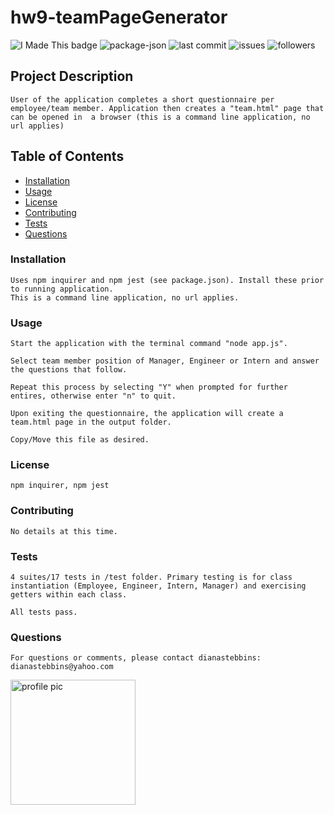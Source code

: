 # hw9-teamPageGenerator
    
<img src="https://img.shields.io/badge/Look-I made this!-purple" alt="I Made This badge"></img>
<img src="https://img.shields.io/github/package-json/v/dianastebbins/hw9-teamPageGenerator" alt="package-json">
<img src="https://img.shields.io/github/last-commit/dianastebbins/hw9-teamPageGenerator" alt="last commit">
<img src="https://img.shields.io/github/issues-raw/dianastebbins/hw9-teamPageGenerator" alt="issues">
<img src="https://img.shields.io/github/followers/dianastebbins?label=Follow" alt="followers">

## Project Description
```
User of the application completes a short questionnaire per employee/team member. Application then creates a "team.html" page that can be opened in  a browser (this is a command line application, no url applies)
```

## Table of Contents
* [Installation](#installation)
* [Usage](#usage)
* [License](#license)
* [Contributing](#contributing)
* [Tests](#tests)
* [Questions](#questions)

### Installation
```
Uses npm inquirer and npm jest (see package.json). Install these prior to running application.
This is a command line application, no url applies.
```

### Usage
```
Start the application with the terminal command "node app.js".

Select team member position of Manager, Engineer or Intern and answer the questions that follow. 

Repeat this process by selecting "Y" when prompted for further entires, otherwise enter "n" to quit. 

Upon exiting the questionnaire, the application will create a team.html page in the output folder. 

Copy/Move this file as desired.    
```

### License
```
npm inquirer, npm jest
```

### Contributing
```
No details at this time.
```

### Tests
```
4 suites/17 tests in /test folder. Primary testing is for class instantiation (Employee, Engineer, Intern, Manager) and exercising getters within each class.

All tests pass.
```

### Questions
```
For questions or comments, please contact dianastebbins:
dianastebbins@yahoo.com
```
<img src="https://avatars2.githubusercontent.com/u/60168608?v=4" alt="profile pic" width="200px" height="200px">